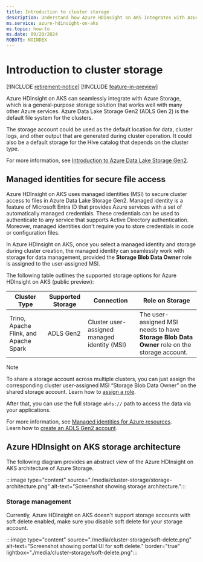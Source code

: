 ```yaml
---
title: Introduction to cluster storage
description: Understand how Azure HDInsight on AKS integrates with Azure Storage
ms.service: azure-hdinsight-on-aks
ms.topic: how-to
ms.date: 09/20/2024
ROBOTS: NOINDEX
---
```


# Introduction to cluster storage

[!INCLUDE [retirement-notice](includes/retirement-notice.md)]
[!INCLUDE [feature-in-preview](includes/feature-in-preview.md)]



Azure HDInsight on AKS can seamlessly integrate with Azure Storage, which is a general-purpose storage solution that works well with many other Azure services. 
Azure Data Lake Storage Gen2 (ADLS Gen 2) is the default file system for the clusters. 

The storage account could be used as the default location for data, cluster logs, and other output that are generated during cluster operation. It could also be a default storage for the Hive catalog that depends on the cluster type.

For more information, see [Introduction to Azure Data Lake Storage Gen2](/azure/storage/blobs/create-data-lake-storage-account).

## Managed identities for secure file access

Azure HDInsight on AKS uses managed identities (MSI) to secure cluster access to files in Azure Data Lake Storage Gen2. Managed identity is a feature of Microsoft Entra ID that provides Azure services with a set of automatically managed credentials. These credentials can be used to authenticate to any service that supports Active Directory authentication. Moreover, managed identities don't require you to store credentials in code or configuration files. 

In Azure HDInsight on AKS, once you select a managed identity and storage during cluster creation, the managed identity can seamlessly work with storage for data management, provided the **Storage Blob Data Owner** role is assigned to the user-assigned MSI. 

The following table outlines the supported storage options for Azure HDInsight on AKS (public preview):

|Cluster Type|Supported Storage|Connection|Role on Storage|
|---|---|---|---|
|Trino, Apache Flink, and Apache Spark |ADLS Gen2|Cluster user-assigned managed identity (MSI) | The user-assigned MSI needs to have **Storage Blob Data Owner** role on the storage account.|

> [!NOTE]
> To share a storage account across multiple clusters, you can just assign the corresponding cluster user-assigned MSI “Storage Blob Data Owner” on the shared storage account. Learn how to [assign a role](/azure/role-based-access-control/role-assignments-portal#step-2-open-the-add-role-assignment-page).

After that, you can use the full storage `abfs://` path to access the data via your applications.

For more information, see [Managed identities for Azure resources](/azure/active-directory/managed-identities-azure-resources/overview).
<br>Learn how to [create an ADLS Gen2 account](/azure/storage/blobs/create-data-lake-storage-account).

## Azure HDInsight on AKS storage architecture

The following diagram provides an abstract view of the Azure HDInsight on AKS architecture of Azure Storage.

:::image type="content" source="./media/cluster-storage/storage-architecture.png" alt-text="Screenshot showing storage architecture.":::

### Storage management

Currently, Azure HDInsight on AKS doesn't support storage accounts with soft delete enabled, make sure you disable soft delete for your storage account.

:::image type="content" source="./media/cluster-storage/soft-delete.png" alt-text="Screenshot showing portal UI for soft delete." border="true" lightbox="./media/cluster-storage/soft-delete.png":::
